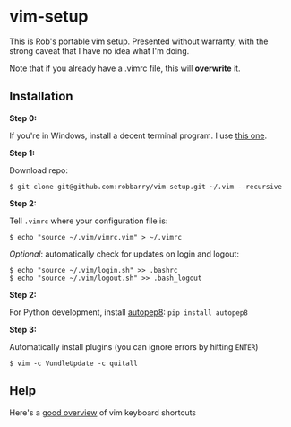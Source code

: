 # vim-setup

This is Rob's portable vim setup. Presented without warranty, with the strong caveat that I have no idea what I'm doing.

Note that if you already have a .vimrc file, this will **overwrite** it.

## Installation

**Step 0:**

If you're in Windows, install a decent terminal program. I use [this one](http://babun.github.io/).

**Step 1:**

Download repo:

`$ git clone git@github.com:robbarry/vim-setup.git ~/.vim --recursive`

**Step 2:**

Tell `.vimrc` where your configuration file is:

`$ echo "source ~/.vim/vimrc.vim" > ~/.vimrc`

*Optional*: automatically check for updates on login and logout:

```
$ echo "source ~/.vim/login.sh" >> .bashrc
$ echo "source ~/.vim/logout.sh" >> .bash_logout
```

**Step 2:**

For Python development, install
[autopep8](https://pypi.python.org/pypi/autopep8/): `pip install autopep8`

**Step 3:**

Automatically install plugins (you can ignore errors by hitting `ENTER`)

`$ vim -c VundleUpdate -c quitall`

## Help

Here's a [good overview](https://vim.rtorr.com/) of vim keyboard shortcuts
